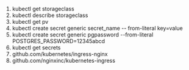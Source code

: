1. kubectl get storageclass
1. kubectl describe storageclass
1. kubectl get pv
1. kubectl create secret generic secret_name  -- from-literal key=value
1. kubectl create secret generic pgpassword --from-literal  POSTGRES_PASSWORD=12345abcd
1. kubectl get secrets 
1. github.com/kubernetes/ingress-nginx
1. github.com/nginxinc/kubernetes-ingress